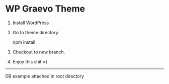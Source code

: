 # WP Graevo Theme

1. Install WordPress

2. Go to theme directory.

    npm install

3. Checkout to new branch.

4. Enjoy this shit =)


---
DB example attached in root directory


